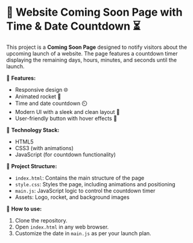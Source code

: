 # 🚀 Website Coming Soon Page with Time & Date Countdown ⏳

This project is a **Coming Soon Page** designed to notify visitors about the upcoming launch of a website. The page features a countdown timer displaying the remaining days, hours, minutes, and seconds until the launch.

🌟 **Features:**
- Responsive design 🌐
- Animated rocket 🚀
- Time and date countdown ⏲️
- Modern UI with a sleek and clean layout 🎨
- User-friendly button with hover effects 🔄

📑 **Technology Stack:**
- HTML5
- CSS3 (with animations)
- JavaScript (for countdown functionality)

📂 **Project Structure:**
- `index.html`: Contains the main structure of the page
- `style.css`: Styles the page, including animations and positioning
- `main.js`: JavaScript logic to control the countdown timer
- Assets: Logo, rocket, and background images

🔧 **How to use:**
1. Clone the repository.
2. Open `index.html` in any web browser.
3. Customize the date in `main.js` as per your launch plan.


